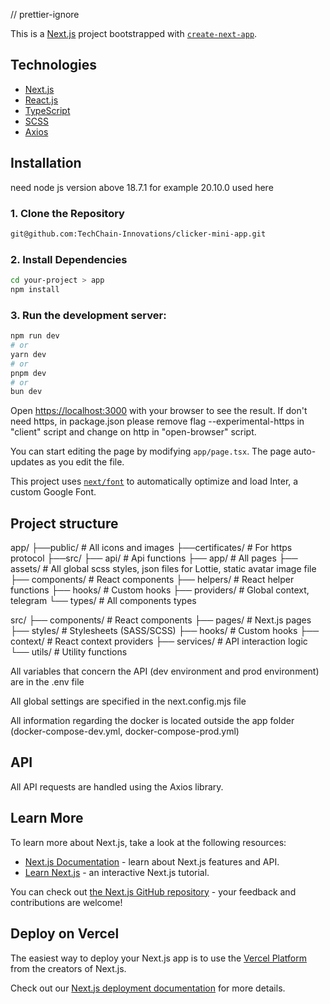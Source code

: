 // prettier-ignore

This is a [Next.js](https://nextjs.org/) project bootstrapped with [`create-next-app`](https://github.com/vercel/next.js/tree/canary/packages/create-next-app).

## Technologies

- [Next.js](https://nextjs.org/)
- [React.js](https://reactjs.org/)
- [TypeScript](https://www.typescriptlang.org/)
- [SCSS](https://sass-lang.com/)
- [Axios](https://axios-http.com/)

## Installation

need node js version above 18.7.1 for example 20.10.0 used here

### 1. Clone the Repository

```bash
git@github.com:TechChain-Innovations/clicker-mini-app.git
```

### 2. Install Dependencies

```bash
cd your-project > app
npm install
```

### 3. Run the development server:

```bash
npm run dev
# or
yarn dev
# or
pnpm dev
# or
bun dev
```

Open [https://localhost:3000](https://localhost:3000) with your browser to see the result. If don't need https, in package.json please remove flag --experimental-https in "client" script and change on http in "open-browser" script.

You can start editing the page by modifying `app/page.tsx`. The page auto-updates as you edit the file.

This project uses [`next/font`](https://nextjs.org/docs/basic-features/font-optimization) to automatically optimize and load Inter, a custom Google Font.

## Project structure

app/
├──public/ # All icons and images
├──certificates/ # For https protocol
├──src/
├── api/ # Api functions
├── app/ # All pages
├── assets/ # All global scss styles, json files for Lottie, static avatar image file
├── components/ # React components
├── helpers/ # React helper functions
├── hooks/ # Custom hooks
├── providers/ # Global context, telegram
└── types/ # All components types

src/
├── components/ # React components
├── pages/ # Next.js pages
├── styles/ # Stylesheets (SASS/SCSS)
├── hooks/ # Custom hooks
├── context/ # React context providers
├── services/ # API interaction logic
└── utils/ # Utility functions

All variables that concern the API (dev environment and prod environment) are in the .env file

All global settings are specified in the next.config.mjs file

All information regarding the docker is located outside the app folder (docker-compose-dev.yml, docker-compose-prod.yml)

## API

All API requests are handled using the Axios library.

## Learn More

To learn more about Next.js, take a look at the following resources:

- [Next.js Documentation](https://nextjs.org/docs) - learn about Next.js features and API.
- [Learn Next.js](https://nextjs.org/learn) - an interactive Next.js tutorial.

You can check out [the Next.js GitHub repository](https://github.com/vercel/next.js/) - your feedback and contributions are welcome!

## Deploy on Vercel

The easiest way to deploy your Next.js app is to use the [Vercel Platform](https://vercel.com/new?utm_medium=default-template&filter=next.js&utm_source=create-next-app&utm_campaign=create-next-app-readme) from the creators of Next.js.

Check out our [Next.js deployment documentation](https://nextjs.org/docs/deployment) for more details.
